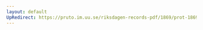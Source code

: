 ```yaml
---
layout: default
UpRedirect: https://pruto.im.uu.se/riksdagen-records-pdf/1869/prot-1869--ak--120.pdf
---
```

